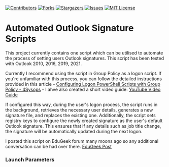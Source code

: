 [![Contributors][contributors-shield]][contributors-url]
[![Forks][forks-shield]][forks-url]
[![Stargazers][stars-shield]][stars-url]
[![Issues][issues-shield]][issues-url]
[![MIT License][license-shield]][license-url]

# Automated Outlook Signature Scripts
This project currently contains one script which can be utilised to automate the process of setting users Outlook signatures.
This script has been tested with Outlook 2010, 2016, 2019, 2021.

Currently I recommend using the script in Group Policy as a logon script. If you're unfamiliar with this process, you can follow the detailed instructions provided in this article - [Configuring Logon PowerShell Scripts with Group Policy - 4Sysops](https://4sysops.com/archives/configuring-logon-powershell-scripts-with-group-policy/) - I ahve also created a short video guide: [YouTube Video Guide](https://www.youtube.com/watch?v=rt9y02iBoPE)

If configured this way, during the user's logon process, the script runs in the background, retrieves the necessary user details, generates a new signature file, and replaces the existing one. Additionally, the script sets registry keys to configure the newly created signature as the user's default Outlook signature. This ensures that if any details such as job title change, the signature will be automatically updated during the next logon.

I posted this script on EduGeek forum many moons ago so any additional conversation can be had over there. [EduGeek Post](http://www.edugeek.net/forums/scripts/205976-outlook-email-signature-automation-ad-attributes.html#post1760284)

### Launch Parameters



[contributors-shield]: https://img.shields.io/github/contributors/CaptainQwerty/AutomatedOutlookSignature.svg?style=for-the-badge
[contributors-url]: https://github.com/CaptainQwerty/AutomatedOutlookSignature/graphs/contributors
[forks-shield]: https://img.shields.io/github/forks/CaptainQwerty/AutomatedOutlookSignature.svg?style=for-the-badge
[forks-url]: https://github.com/CaptainQwerty/AutomatedOutlookSignature/network/members
[stars-shield]: https://img.shields.io/github/stars/CaptainQwerty/AutomatedOutlookSignature.svg?style=for-the-badge
[stars-url]: https://github.com/CaptainQwerty/AutomatedOutlookSignature/stargazers
[issues-shield]: https://img.shields.io/github/issues/CaptainQwerty/AutomatedOutlookSignature.svg?style=for-the-badge
[issues-url]: https://github.com/CaptainQwerty/AutomatedOutlookSignature/issues
[license-shield]: https://img.shields.io/github/license/CaptainQwerty/AutomatedOutlookSignature.svg?style=for-the-badge
[license-url]: https://github.com/CaptainQwerty/AutomatedOutlookSignature/blob/master/LICENSE
